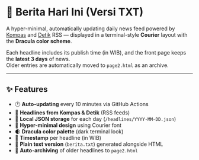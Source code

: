# 📰 Berita Hari Ini (Versi TXT)

A hyper-minimal, automatically updating daily news feed powered by [Kompas](https://www.kompas.com/) and [Detik](https://www.detik.com/) RSS — displayed in a terminal-style **Courier** layout with the **Dracula color scheme**.

Each headline includes its publish time (in WIB), and the front page keeps the **latest 3 days** of news.  
Older entries are automatically moved to `page2.html` as an archive.

---

## ✨ Features

- 🕐 **Auto-updating** every 10 minutes via GitHub Actions  
- 📰 **Headlines from Kompas & Detik** (RSS feeds)  
- 💾 **Local JSON storage** for each day (`/headlines/YYYY-MM-DD.json`)  
- 🧱 **Hyper-minimal design** using Courier font  
- 🌒 **Dracula color palette** (dark terminal look)  
- 📅 **Timestamp** per headline (in WIB)  
- 📜 **Plain text version** (`berita.txt`) generated alongside HTML  
- 📂 **Auto-archiving** of older headlines to `page2.html`
